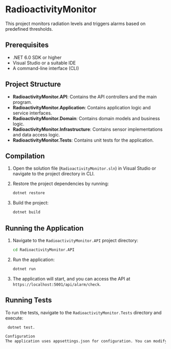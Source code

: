 # RadioactivityMonitor

This project monitors radiation levels and triggers alarms based on predefined thresholds.

## Prerequisites

- .NET 6.0 SDK or higher
- Visual Studio or a suitable IDE
- A command-line interface (CLI)

## Project Structure

- **RadioactivityMonitor.API**: Contains the API controllers and the main program.
- **RadioactivityMonitor.Application**: Contains application logic and service interfaces.
- **RadioactivityMonitor.Domain**: Contains domain models and business logic.
- **RadioactivityMonitor.Infrastructure**: Contains sensor implementations and data access logic.
- **RadioactivityMonitor.Tests**: Contains unit tests for the application.

## Compilation

1. Open the solution file (`RadioactivityMonitor.sln`) in Visual Studio or navigate to the project directory in CLI.

2. Restore the project dependencies by running:

   ```bash
   dotnet restore
3. Build the project:
	```bash
	dotnet build
## Running the Application

1. Navigate to the `RadioactivityMonitor.API` project directory:

	```bash
	cd RadioactivityMonitor.API
2. Run the application:
	```bash
	dotnet run
3. The application will start, and you can access the API at `https://localhost:5001/api/alarm/check`.

## Running Tests

To run the tests, navigate to the `RadioactivityMonitor.Tests` directory and execute:

 ```bash
  dotnet test.

Configuration
The application uses appsettings.json for configuration. You can modify the LowThreshold and HighThreshold values under AlarmSettings to change the alarm thresholds.